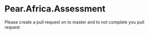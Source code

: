 # Pear.Africa.Assessment


Please create a pull request on to master and to not complete you pull request 
